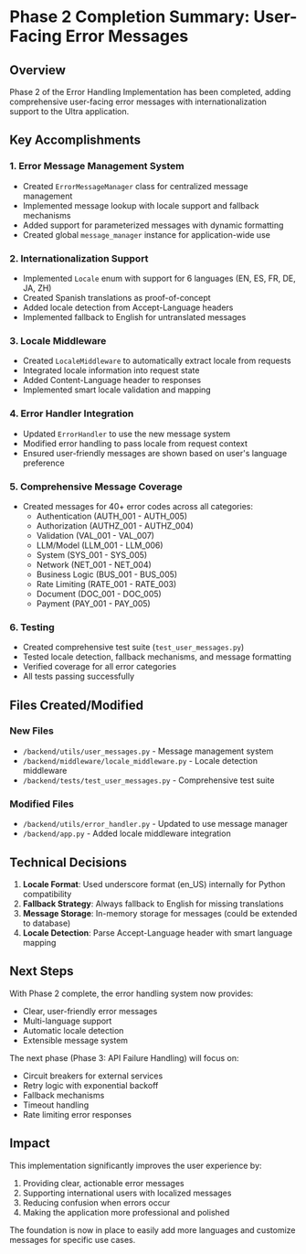 # Phase 2 Completion Summary: User-Facing Error Messages

## Overview

Phase 2 of the Error Handling Implementation has been completed, adding comprehensive user-facing error messages with internationalization support to the Ultra application.

## Key Accomplishments

### 1. Error Message Management System

- Created `ErrorMessageManager` class for centralized message management
- Implemented message lookup with locale support and fallback mechanisms
- Added support for parameterized messages with dynamic formatting
- Created global `message_manager` instance for application-wide use

### 2. Internationalization Support

- Implemented `Locale` enum with support for 6 languages (EN, ES, FR, DE, JA, ZH)
- Created Spanish translations as proof-of-concept
- Added locale detection from Accept-Language headers
- Implemented fallback to English for untranslated messages

### 3. Locale Middleware

- Created `LocaleMiddleware` to automatically extract locale from requests
- Integrated locale information into request state
- Added Content-Language header to responses
- Implemented smart locale validation and mapping

### 4. Error Handler Integration

- Updated `ErrorHandler` to use the new message system
- Modified error handling to pass locale from request context
- Ensured user-friendly messages are shown based on user's language preference

### 5. Comprehensive Message Coverage

- Created messages for 40+ error codes across all categories:
  - Authentication (AUTH_001 - AUTH_005)
  - Authorization (AUTHZ_001 - AUTHZ_004)
  - Validation (VAL_001 - VAL_007)
  - LLM/Model (LLM_001 - LLM_006)
  - System (SYS_001 - SYS_005)
  - Network (NET_001 - NET_004)
  - Business Logic (BUS_001 - BUS_005)
  - Rate Limiting (RATE_001 - RATE_003)
  - Document (DOC_001 - DOC_005)
  - Payment (PAY_001 - PAY_005)

### 6. Testing

- Created comprehensive test suite (`test_user_messages.py`)
- Tested locale detection, fallback mechanisms, and message formatting
- Verified coverage for all error categories
- All tests passing successfully

## Files Created/Modified

### New Files

- `/backend/utils/user_messages.py` - Message management system
- `/backend/middleware/locale_middleware.py` - Locale detection middleware
- `/backend/tests/test_user_messages.py` - Comprehensive test suite

### Modified Files

- `/backend/utils/error_handler.py` - Updated to use message manager
- `/backend/app.py` - Added locale middleware integration

## Technical Decisions

1. **Locale Format**: Used underscore format (en_US) internally for Python compatibility
2. **Fallback Strategy**: Always fallback to English for missing translations
3. **Message Storage**: In-memory storage for messages (could be extended to database)
4. **Locale Detection**: Parse Accept-Language header with smart language mapping

## Next Steps

With Phase 2 complete, the error handling system now provides:

- Clear, user-friendly error messages
- Multi-language support
- Automatic locale detection
- Extensible message system

The next phase (Phase 3: API Failure Handling) will focus on:

- Circuit breakers for external services
- Retry logic with exponential backoff
- Fallback mechanisms
- Timeout handling
- Rate limiting error responses

## Impact

This implementation significantly improves the user experience by:

1. Providing clear, actionable error messages
2. Supporting international users with localized messages
3. Reducing confusion when errors occur
4. Making the application more professional and polished

The foundation is now in place to easily add more languages and customize messages for specific use cases.
